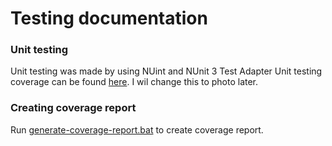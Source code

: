 # Testing documentation

### Unit testing
Unit testing was made by using NUint and NUnit 3 Test Adapter
Unit testing coverage can be found [here](./../PathFinder.Tests/CoverageReport/index.html). I wil change this to photo later.

### Creating coverage report
Run [generate-coverage-report.bat](./../PathFinder.Tests/generate-coverage-report.bat) to create coverage report.
